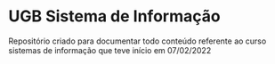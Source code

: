 # UGB Sistema de Informação
Repositório criado para documentar todo conteúdo referente ao curso sistemas de informação que teve início em 07/02/2022
